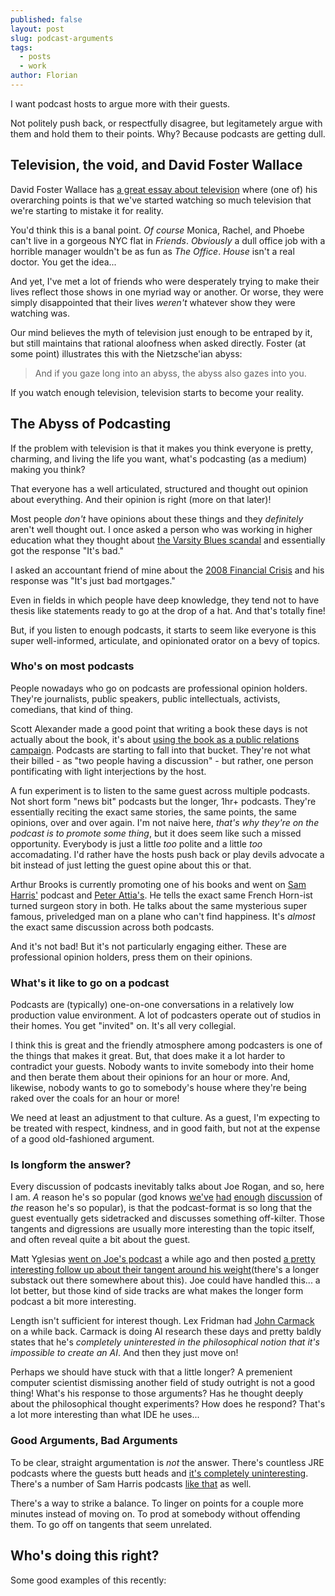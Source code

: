 ```yaml
---
published: false
layout: post
slug: podcast-arguments
tags:
  - posts
  - work
author: Florian
---
```


I want podcast hosts to argue more with their guests.

Not politely push back, or respectfully disagree, but legitametely argue with them and hold them to their points. Why? Because podcasts are getting dull.

## Television, the void, and David Foster Wallace

David Foster Wallace has [a great essay about television](https://jsomers.net/DFW_TV.pdf) where (one of) his overarching points is that we've started watching so much television that we're starting to mistake it for reality.

You'd think this is a banal point. *Of course* Monica, Rachel, and Phoebe can't live in a gorgeous NYC flat in *Friends*. *Obviously* a dull office job with a horrible manager wouldn't be as fun as *The Office*. *House* isn't a real doctor. You get the idea...

And yet, I've met a lot of friends who were desperately trying to make their lives reflect those shows in one myriad way or another. Or worse, they were simply disappointed that their lives *weren't* whatever show they were watching was.

Our mind believes the myth of television just enough to be entraped by it, but still maintains that rational aloofness when asked directly. Foster (at some point) illustrates this with the Nietzsche'ian abyss:

> And if you gaze long into an abyss, the abyss also gazes into you.

If you watch enough television, television starts to become your reality.

## The Abyss of Podcasting

If the problem with television is that it makes you think everyone is pretty, charming, and living the life you want, what's podcasting (as a medium) making you think?

That everyone has a well articulated, structured and thought out opinion about everything. And their opinion is right (more on that later)!

Most people *don't* have opinions about these things and they *definitely* aren't well thought out. I once asked a person who was working in higher education what they thought about [the Varsity Blues scandal](https://en.wikipedia.org/wiki/Varsity_Blues_scandal) and essentially got the response "It's bad."

I asked an accountant friend of mine about the [2008 Financial Crisis](https://en.wikipedia.org/wiki/Financial_crisis_of_2007%E2%80%932008) and his response was "It's just bad mortgages."

Even in fields in which people have deep knowledge, they tend not to have thesis like statements ready to go at the drop of a hat. And that's totally fine!

But, if you listen to enough podcasts, it starts to seem like everyone is this super well-informed, articulate, and opinionated orator on a bevy of topics.

### Who's on most podcasts

People nowadays who go on podcasts are professional opinion holders. They're journalists, public speakers, public intellectuals, activists, comedians, that kind of thing.

Scott Alexander made a good point that writing a book these days is not actually about the book, it's about [using the book as a public relations campaign](https://astralcodexten.substack.com/p/book-review-what-we-owe-the-future). Podcasts are starting to fall into that bucket. They're not what their billed - as "two people having a discussion" - but rather, one person pontificating with light interjections by the host.

A fun experiment is to listen to the same guest across multiple podcasts. Not short form "news bit" podcasts but the longer, 1hr+ podcasts. They're essentially reciting the exact same stories, the same points, the same opinions, over and over again. I'm not naive here, *that's why they're on the podcast is to promote some thing*, but it does seem like such a missed opportunity. Everybody is just a little *too* polite and a little *too* accomadating. I'd rather have the hosts push back or play devils advocate a bit instead of just letting the guest opine about this or that.

Arthur Brooks is currently promoting one of his books and went on [Sam Harris'](https://www.samharris.org/podcasts/making-sense-episodes/291-where-is-happiness) podcast and [Peter Attia's](https://peterattiamd.com/arthurbrooks/). He tells the exact same French Horn-ist turned surgeon story in both. He talks about the same mysterious super famous, priveledged man on a plane who can't find happiness. It's *almost* the exact same discussion across both podcasts. 

And it's not bad! But it's not particularly engaging either. These are professional opinion holders, press them on their opinions.

### What's it like to go on a podcast

Podcasts are (typically) one-on-one conversations in a relatively low production value environment. A lot of podcasters operate out of studios in their homes. You get "invited" on. It's all very collegial.

I think this is great and the friendly atmosphere among podcasters is one of the things that makes it great. But, that does make it a lot harder to contradict your guests. Nobody wants to invite somebody into their home and then berate them about their opinions for an hour or more. And, likewise, nobody wants to go to somebody's house where they're being raked over the coals for an hour or more!

We need at least an adjustment to that culture. As a guest, I'm expecting to be treated with respect, kindness, and in good faith, but not at the expense of a good old-fashioned argument.

### Is longform the answer?

Every discussion of podcasts inevitably talks about Joe Rogan, and so, here I am. *A* reason he's so popular (god knows [we've](https://www.nytimes.com/2021/07/01/business/joe-rogan.html) [had](https://www.theguardian.com/us-news/2022/jan/30/joe-rogan-neil-young-feud-spotify-music-streaming-industry) [enough](https://www.vox.com/culture/22945864/joe-rogan-politics-spotify-controversy) [discussion](https://www.theatlantic.com/entertainment/archive/2019/08/my-joe-rogan-experience/594802/) of *the* reason he's so popular), is that the podcast-format is so long that the guest eventually gets sidetracked and discusses something off-kilter. Those tangents and digressions are usually more interesting than the topic itself, and often reveal quite a bit about the guest. 

Matt Yglesias [went on Joe's podcast](https://open.spotify.com/episode/0JwtEENqDW0DbpNRHh7ekh) a while ago and then posted [a pretty interesting follow up about their tangent around his weight](https://twitter.com/mattyglesias/status/1527715941173366785?lang=en)(there's a longer substack out there somewhere about this). Joe could have handled this... a lot better, but those kind of side tracks are what makes the longer form podcast a bit more interesting.

Length isn't sufficient for interest though. Lex Fridman had [John Carmack](https://lexfridman.com/john-carmack/) on a while back. Carmack is doing AI research these days and pretty baldly states that he's *completely uninterested in the philosophical notion that it's impossible to create an AI*. And then they just move on!

Perhaps we should have stuck with that a little longer? A premenient computer scientist dismissing another field of study outright is not a good thing! What's his response to those arguments? Has he thought deeply about the philosophical thought experiments? How does he respond? That's a lot more interesting than what IDE he uses...

### Good Arguments, Bad Arguments

To be clear, straight argumentation is *not* the answer. There's countless JRE podcasts where the guests butt heads and [it's completely uninteresting](https://open.spotify.com/episode/6civXCl6aIUJGFyHqkiPlQ). There's a number of Sam Harris podcasts [like that](https://podcasts.apple.com/us/podcast/32-the-best-podcast-ever/id733163012?i=1000364700660) as well.

There's a way to strike a balance. To linger on points for a couple more minutes instead of moving on. To prod at somebody without offending them. To go off on tangents that seem unrelated.

## Who's doing this right?

Some good examples of this recently: 










